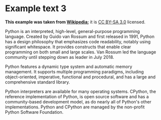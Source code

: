 # Example text 3

**This example was taken from
[Wikipedia](https://en.wikipedia.org/wiki/Learning);** it is [CC BY-SA
3.0](https://tldrlegal.com/license/creative-commons-attribution-(cc))
licensed.

Python is an interpreted, high-level, general-purpose programming
language. Created by Guido van Rossum and first released in 1991,
Python has a design philosophy that emphasizes code readability,
notably using significant whitespace. It provides constructs that
enable clear programming on both small and large scales. Van Rossum
led the language community until stepping down as leader in July 2018.

Python features a dynamic type system and automatic memory
management. It supports multiple programming paradigms, including
object-oriented, imperative, functional and procedural, and has a
large and comprehensive standard library.

Python interpreters are available for many operating systems. CPython,
the reference implementation of Python, is open source software and
has a community-based development model, as do nearly all of Python's
other implementations. Python and CPython are managed by the
non-profit Python Software Foundation.
